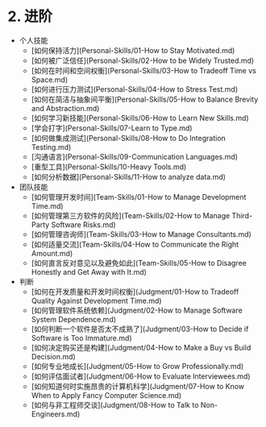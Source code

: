 # 2. 进阶

- 个人技能
  - [如何保持活力](Personal-Skills/01-How to Stay Motivated.md)
  - [如何被广泛信任](Personal-Skills/02-How to be Widely Trusted.md)
  - [如何在时间和空间权衡](Personal-Skills/03-How to Tradeoff Time vs Space.md)
  - [如何进行压力测试](Personal-Skills/04-How to Stress Test.md)
  - [如何在简洁与抽象间平衡](Personal-Skills/05-How to Balance Brevity and Abstraction.md)
  - [如何学习新技能](Personal-Skills/06-How to Learn New Skills.md)
  - [学会打字](Personal-Skills/07-Learn to Type.md)
  - [如何做集成测试](Personal-Skills/08-How to Do Integration Testing.md)
  - [沟通语言](Personal-Skills/09-Communication Languages.md)
  - [重型工具](Personal-Skills/10-Heavy Tools.md)
  - [如何分析数据](Personal-Skills/11-How to analyze data.md)
- 团队技能
	- [如何管理开发时间](Team-Skills/01-How to Manage Development Time.md)
	- [如何管理第三方软件的风险](Team-Skills/02-How to Manage Third-Party Software Risks.md)
	- [如何管理咨询师](Team-Skills/03-How to Manage Consultants.md)
	- [如何适量交流](Team-Skills/04-How to Communicate the Right Amount.md)
	- [如何直言反对意见以及避免如此](Team-Skills/05-How to Disagree Honestly and Get Away with It.md)
- 判断
	- [如何在开发质量和开发时间权衡](Judgment/01-How to Tradeoff Quality Against Development Time.md)
	- [如何管理软件系统依赖](Judgment/02-How to Manage Software System Dependence.md)
	- [如何判断一个软件是否太不成熟了](Judgment/03-How to Decide if Software is Too Immature.md)
	- [如何决定购买还是构建](Judgment/04-How to Make a Buy vs Build Decision.md)
	- [如何专业地成长](Judgment/05-How to Grow Professionally.md)
	- [如何评估面试者](Judgment/06-How to Evaluate Interviewees.md)
	- [如何知道何时实施昂贵的计算机科学](Judgment/07-How to Know When to Apply Fancy Computer Science.md)
	- [如何与非工程师交谈](Judgment/08-How to Talk to Non-Engineers.md)
